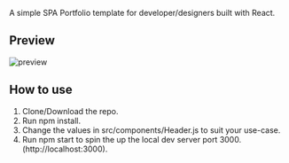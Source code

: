 A simple SPA Portfolio template for developer/designers built with React.

## Preview

![preview](https://i.ibb.co/9t05kFV/localhost-3000-2.png)

## How to use
<ol>
<li> Clone/Download the repo.
<li>Run npm install.
<li> Change the values in src/components/Header.js to suit your use-case.
<li> Run npm start to spin the up the local dev server port 3000.(http://localhost:3000).
</ol>
